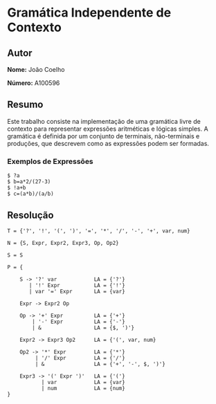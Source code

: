 # Gramática Independente de Contexto

## Autor

**Nome:** João Coelho

**Número:** A100596

## Resumo

Este trabalho consiste na implementação de uma gramática livre de contexto para representar expressões aritméticas e lógicas simples. A gramática é definida por um conjunto de terminais, não-terminais e produções, que descrevem como as expressões podem ser formadas. 

### Exemplos de Expressões

```
$ ?a
$ b=a*2/(27-3)
$ !a+b
$ c=(a*b)/(a/b)
```

## Resolução

```
T = {'?', '!', '(', ')', '=', '*', '/', '-', '+', var, num}

N = {S, Expr, Expr2, Expr3, Op, Op2}

S = S

P = {
    
    S -> '?' var            LA = {'?'}
       | '!' Expr           LA = {'!'}  
       | var '=' Expr       LA = {var} 

    Expr -> Expr2 Op

    Op -> '+' Expr          LA = {'+'}
        | '-' Expr          LA = {'-'}               
        | &                 LA = {$, ')'}
    
    Expr2 -> Expr3 Op2      LA = {'(', var, num}

    Op2 -> '*' Expr         LA = {'*'}
         | '/' Expr         LA = {'/'}
         | &                LA = {'+', '-', $, ')'}
    
    Expr3 -> '(' Expr ')'   LA = {'('}
           | var            LA = {var}
           | num            LA = {num}
}
```